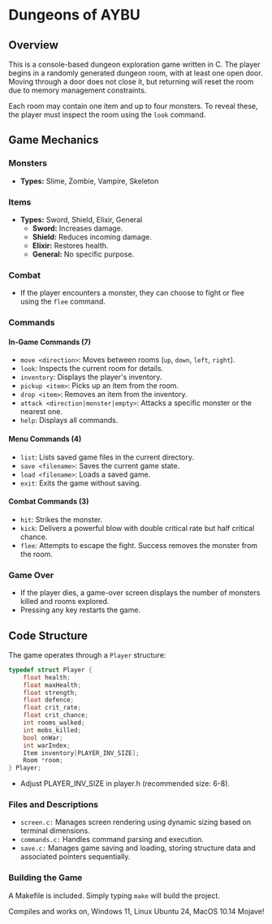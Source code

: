 # Dungeons of AYBU
## Overview
This is a console-based dungeon exploration game written in C. The player begins in a randomly generated dungeon room, with at least one open door. Moving through a door does not close it, but returning will reset the room due to memory management constraints.

Each room may contain one item and up to four monsters. To reveal these, the player must inspect the room using the `look` command.

## Game Mechanics

### Monsters

- **Types:** Slime, Zombie, Vampire, Skeleton

### Items

- **Types:** Sword, Shield, Elixir, General
  - **Sword:** Increases damage.
  - **Shield:** Reduces incoming damage.
  - **Elixir:** Restores health.
  - **General:** No specific purpose.

### Combat

- If the player encounters a monster, they can choose to fight or flee using the `flee` command.

### Commands

#### In-Game Commands (7)

- `move <direction>`: Moves between rooms (`up`, `down`, `left`, `right`).
- `look`: Inspects the current room for details.
- `inventory`: Displays the player's inventory.
- `pickup <item>`: Picks up an item from the room.
- `drop <item>`: Removes an item from the inventory.
- `attack <direction|monster|empty>`: Attacks a specific monster or the nearest one.
- `help`: Displays all commands.

#### Menu Commands (4)

- `list`: Lists saved game files in the current directory.
- `save <filename>`: Saves the current game state.
- `load <filename>`: Loads a saved game.
- `exit`: Exits the game without saving.

#### Combat Commands (3)

- `hit`: Strikes the monster.
- `kick`: Delivers a powerful blow with double critical rate but half critical chance.
- `flee`: Attempts to escape the fight. Success removes the monster from the room.

### Game Over

- If the player dies, a game-over screen displays the number of monsters killed and rooms explored.
- Pressing any key restarts the game.

## Code Structure

The game operates through a `Player` structure:

```c
typedef struct Player {
    float health;
    float maxHealth;
    float strength;
    float defence;
    float crit_rate;
    float crit_chance;
    int rooms_walked;
    int mobs_killed;
    bool onWar;
    int warIndex;
    Item inventory[PLAYER_INV_SIZE];
    Room *room;
} Player;
```

- Adjust PLAYER_INV_SIZE in player.h (recommended size: 6-8).

### Files and Descriptions
- `screen.c:` Manages screen rendering using dynamic sizing based on terminal dimensions.
- `commands.c:` Handles command parsing and execution.
- `save.c:` Manages game saving and loading, storing structure data and associated pointers sequentially.
### Building the Game
A Makefile is included. Simply typing `make` will build the project.

Compiles and works on, Windows 11, Linux Ubuntu 24, MacOS 10.14 Mojave!
